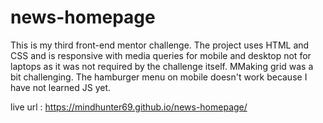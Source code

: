 # news-homepage
This is my third front-end mentor challenge. The project uses HTML and CSS and is responsive with media queries for mobile and desktop not for laptops as it was not required by the challenge itself.
MMaking grid was a bit challenging. The hamburger menu on mobile doesn't work because I have not learned JS yet.

live url : https://mindhunter69.github.io/news-homepage/
